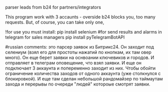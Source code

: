 parser leads from b24 for partners/integrators

This program work with 3 accaunts - overside b24 blocks you, too many requests.
But, of course, you can take only one,

!for use you must install:
pip install selenium
#for send results and alarms in telegram for sales managers
pip install pyTelegramBotAPI


#russian comments:
 это парсер заявок из Битрикс24. 
 Он заходит под селениум (взял его для простоты нажатий по кнопкам, 
 их там овер много). Он еще берет заявки на оснвоании 
 ключевиков и городов. И отправляет в телеграм оповещение, что 
 взял заявки. И еще он подключает 3 аккаунта и попеременно 
 заходит из них. Чтобы обойти ограничение количества заходов от 
 одного аккаунта (уже столкнулся с блокировкой). И еще там сделан 
 небольшой рандомайзер по таймаутам захода и перерывы по очереди 
 "людей" котороые смотрят заявки.
